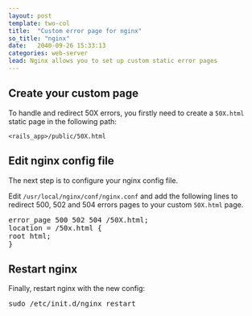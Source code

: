 ```yaml
---
layout: post
template: two-col
title:  "Custom error page for nginx"
so_title: "nginx"
date:   2040-09-26 15:33:13
categories: web-server
lead: Nginx allows you to set up custom static error pages
---
```



## Create your custom page

To handle and redirect 50X errors, you firstly need to create a <code>50X.html</code> static page in the following path:

<code>&lt;rails&#95;app&gt;/public/50X.html</code>

## Edit nginx config file

The next step is to configure your nginx config file.

Edit <code>/usr/local/nginx/conf/nginx.conf</code> and add the following lines to redirect 500, 502 and 504 errors pages to your custom <code>50X.html</code> page.

<pre class="terminal">
error&#95;page 500 502 504 /50X.html;
location = /50x.html {
root html;
}
</pre>

## Restart nginx

Finally, restart nginx with the new config:

<p>
<kbd>sudo /etc/init.d/nginx restart</kbd>
</p>